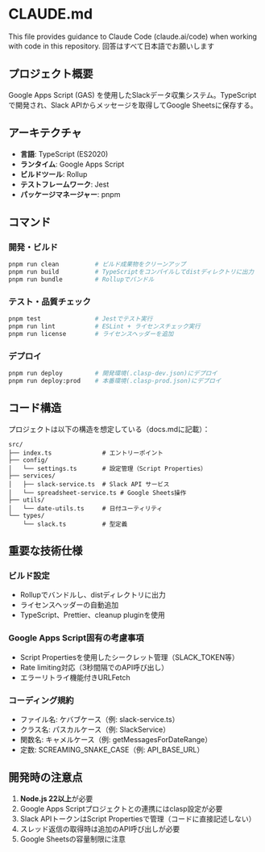 <!--
Copyright 2023 Google LLC

Licensed under the Apache License, Version 2.0 (the "License");
you may not use this file except in compliance with the License.
You may obtain a copy of the License at

      http://www.apache.org/licenses/LICENSE-2.0

Unless required by applicable law or agreed to in writing, software
distributed under the License is distributed on an "AS IS" BASIS,
WITHOUT WARRANTIES OR CONDITIONS OF ANY KIND, either express or implied.
See the License for the specific language governing permissions and
limitations under the License.
-->

# CLAUDE.md

This file provides guidance to Claude Code (claude.ai/code) when working with code in this repository.
回答はすべて日本語でお願いします

## プロジェクト概要

Google Apps Script (GAS) を使用したSlackデータ収集システム。TypeScriptで開発され、Slack APIからメッセージを取得してGoogle Sheetsに保存する。

## アーキテクチャ

- **言語**: TypeScript (ES2020)
- **ランタイム**: Google Apps Script
- **ビルドツール**: Rollup
- **テストフレームワーク**: Jest
- **パッケージマネージャー**: pnpm

## コマンド

### 開発・ビルド

```bash
pnpm run clean          # ビルド成果物をクリーンアップ
pnpm run build          # TypeScriptをコンパイルしてdistディレクトリに出力
pnpm run bundle         # Rollupでバンドル
```

### テスト・品質チェック

```bash
pnpm test               # Jestでテスト実行
pnpm run lint           # ESLint + ライセンスチェック実行
pnpm run license        # ライセンスヘッダーを追加
```

### デプロイ

```bash
pnpm run deploy         # 開発環境(.clasp-dev.json)にデプロイ
pnpm run deploy:prod    # 本番環境(.clasp-prod.json)にデプロイ
```

## コード構造

プロジェクトは以下の構造を想定している（docs.mdに記載）：

```
src/
├── index.ts              # エントリーポイント
├── config/
│   └── settings.ts       # 設定管理（Script Properties）
├── services/
│   ├── slack-service.ts  # Slack API サービス
│   └── spreadsheet-service.ts # Google Sheets操作
├── utils/
│   └── date-utils.ts     # 日付ユーティリティ
└── types/
    └── slack.ts          # 型定義
```

## 重要な技術仕様

### ビルド設定

- Rollupでバンドルし、distディレクトリに出力
- ライセンスヘッダーの自動追加
- TypeScript、Prettier、cleanup pluginを使用

### Google Apps Script固有の考慮事項

- Script Propertiesを使用したシークレット管理（SLACK_TOKEN等）
- Rate limiting対応（3秒間隔でのAPI呼び出し）
- エラーリトライ機能付きURLFetch

### コーディング規約

- ファイル名: ケバブケース（例: slack-service.ts）
- クラス名: パスカルケース（例: SlackService）
- 関数名: キャメルケース（例: getMessagesForDateRange）
- 定数: SCREAMING_SNAKE_CASE（例: API_BASE_URL）

## 開発時の注意点

1. **Node.js 22以上**が必要
2. Google Apps Scriptプロジェクトとの連携にはclasp設定が必要
3. Slack APIトークンはScript Propertiesで管理（コードに直接記述しない）
4. スレッド返信の取得時は追加のAPI呼び出しが必要
5. Google Sheetsの容量制限に注意
